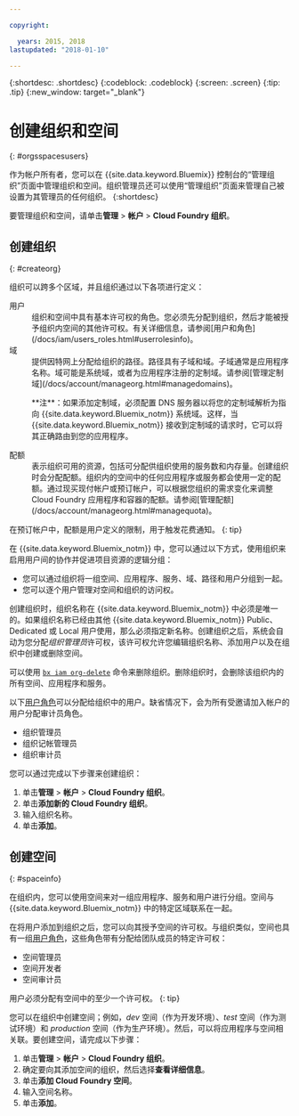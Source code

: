```yaml
---

copyright:

  years: 2015, 2018
lastupdated: "2018-01-10"

---
```


{:shortdesc: .shortdesc}
{:codeblock: .codeblock}
{:screen: .screen}
{:tip: .tip}
{:new_window: target="_blank"}

# 创建组织和空间
{: #orgsspacesusers}

作为帐户所有者，您可以在 {{site.data.keyword.Bluemix}} 控制台的“管理组织”页面中管理组织和空间。组织管理员还可以使用“管理组织”页面来管理自己被设置为其管理员的任何组织。
{:shortdesc}

要管理组织和空间，请单击**管理** &gt; **帐户** &gt; **Cloud Foundry 组织**。 


## 创建组织
{: #createorg}

组织可以跨多个区域，并且组织通过以下各项进行定义：

<dl>
<dt>用户</dt>
<dd>组织和空间中具有基本许可权的角色。您必须先分配到组织，然后才能被授予组织内空间的其他许可权。有关详细信息，请参阅[用户和角色](/docs/iam/users_roles.html#userrolesinfo)。</dd>
<dt>域</dt>
<dd>提供因特网上分配给组织的路径。路径具有子域和域。子域通常是应用程序名称。域可能是系统域，或者为应用程序注册的定制域。请参阅[管理定制域](/docs/account/manageorg.html#managedomains)。<br/>
<p>**注**：如果添加定制域，必须配置 DNS 服务器以将您的定制域解析为指向 {{site.data.keyword.Bluemix_notm}} 系统域。这样，当 {{site.data.keyword.Bluemix_notm}} 接收到定制域的请求时，它可以将其正确路由到您的应用程序。</p></dd>
<dt>配额</dt>
<dd>表示组织可用的资源，包括可分配供组织使用的服务数和内存量。创建组织时会分配配额。组织内的空间中的任何应用程序或服务都会使用一定的配额。通过现买现付帐户或预订帐户，可以根据您组织的需求变化来调整 Cloud Foundry 应用程序和容器的配额。请参阅[管理配额](/docs/account/manageorg.html#managequota)。</dd>
</dl>

在预订帐户中，配额是用户定义的限制，用于触发花费通知。
{: tip}

在 {{site.data.keyword.Bluemix_notm}} 中，您可以通过以下方式，使用组织来启用用户间的协作并促进项目资源的逻辑分组：

   * 您可以通过组织将一组空间、应用程序、服务、域、路径和用户分组到一起。 
   * 您可以逐个用户管理对空间和组织的访问权。 

创建组织时，组织名称在 {{site.data.keyword.Bluemix_notm}} 中必须是唯一的。如果组织名称已经由其他 {{site.data.keyword.Bluemix_notm}} Public、Dedicated 或 Local 用户使用，那么必须指定新名称。创建组织之后，系统会自动为您分配*组织管理员*许可权，该许可权允许您编辑组织名称、添加用户以及在组织中创建或删除空间。

可以使用 [`bx iam org-delete`](/docs/cli/reference/bluemix_cli/bx_cli.html#bluemix_iam_org_delete) 命令来删除组织。删除组织时，会删除该组织内的所有空间、应用程序和服务。

以下[用户角色](/docs/iam/users_roles.html#userrolesinfo)可以分配给组织中的用户。缺省情况下，会为所有受邀请加入帐户的用户分配审计员角色。

   * 组织管理员
   * 组织记帐管理员
   * 组织审计员

您可以通过完成以下步骤来创建组织：

1. 单击**管理** &gt; **帐户** &gt; **Cloud Foundry 组织**。
2. 单击**添加新的 Cloud Foundry 组织**。
3. 输入组织名称。
4. 单击**添加**。

<!-- Add info on Manage infrastructure option under a space -->

## 创建空间
{: #spaceinfo}

在组织内，您可以使用空间来对一组应用程序、服务和用户进行分组。空间与 {{site.data.keyword.Bluemix_notm}} 中的特定区域联系在一起。

在将用户添加到组织之后，您可以向其授予空间的许可权。与组织类似，空间也具有一组[用户角色](/docs/iam/users_roles.html#userrolesinfo)，这些角色带有分配给团队成员的特定许可权：

  * 空间管理员
  * 空间开发者
  * 空间审计员

用户必须分配有空间中的至少一个许可权。
{: tip}

您可以在组织中创建空间；例如，*dev* 空间（作为开发环境）、*test* 空间（作为测试环境）和 *production* 空间（作为生产环境）。然后，可以将应用程序与空间相关联。要创建空间，请完成以下步骤：

1. 单击**管理** &gt; **帐户** &gt; **Cloud Foundry 组织**。
2. 确定要向其添加空间的组织，然后选择**查看详细信息**。
4. 单击**添加 Cloud Foundry 空间**。
5. 输入空间名称。
6. 单击**添加**。
